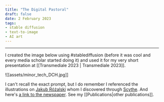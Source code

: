 ```yaml
---
title: "The Digital Pastoral"
draft: false
date: 2 February 2023
tags:
- stable diffusion
- text-to-image
- AI art
---
```

---

I created the image below using #stablediffusion (before it was cool and every media scholar started doing it) and used it for my very short presentation at [[Transmediale 2023 | Transmediale 2023]].


![[assets/minor_tech_DCH.jpg]]

I can't recall the exact prompt, but I do remember I referenced the illustrations on [Jakub Różalski](https://jrozalski.com/) whom I discovered through [Scythe](<https://en.wikipedia.org/wiki/Scythe_(board_game)>). And here's [a link to the newspaper](https://darc.au.dk/fileadmin/DARC/newspapers/toward-a-minor-tech-online-sm.pdf). See my [[Publications|other publications]].